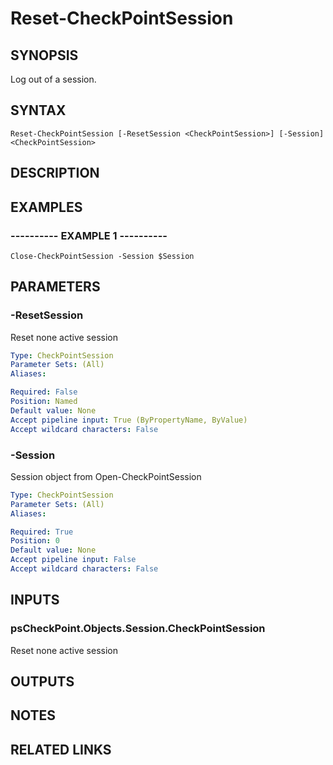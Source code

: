 # Reset-CheckPointSession

## SYNOPSIS
Log out of a session.

## SYNTAX

```
Reset-CheckPointSession [-ResetSession <CheckPointSession>] [-Session] <CheckPointSession>
```

## DESCRIPTION

## EXAMPLES

### ----------  EXAMPLE 1  ----------
```
Close-CheckPointSession -Session $Session
```

## PARAMETERS

### -ResetSession
Reset none active session

```yaml
Type: CheckPointSession
Parameter Sets: (All)
Aliases: 

Required: False
Position: Named
Default value: None
Accept pipeline input: True (ByPropertyName, ByValue)
Accept wildcard characters: False
```

### -Session
Session object from Open-CheckPointSession

```yaml
Type: CheckPointSession
Parameter Sets: (All)
Aliases: 

Required: True
Position: 0
Default value: None
Accept pipeline input: False
Accept wildcard characters: False
```

## INPUTS

### psCheckPoint.Objects.Session.CheckPointSession
Reset none active session

## OUTPUTS

## NOTES

## RELATED LINKS


